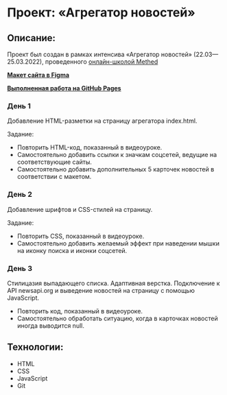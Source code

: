 # Проект: «Агрегатор новостей»

## Описание:
Проект был создан в рамках интенсива «Агрегатор новостей» (22.03—25.03.2022), проведенного [онлайн-школой Methed](https://methed.ru/)

**[Макет сайта в Figma](https://www.figma.com/file/RoVKEmePmyt5Ef7YJCOHMw/NEWS-(Intensive)?node-id=0%3A1)**

**[Выполненная работа на GitHub Pages](https://akimoveduard.github.io/methed-intensive/)**

### День 1
Добавление HTML-разметки на страницу агрегатора index.html.

Задание:
* Повторить HTML-код, показанный в видеоуроке.
* Самостоятельно добавить ссылки к значкам соцсетей, ведущие на соответствующие сайты.
* Самостоятельно добавить дополнительных 5 карточек новостей в соответствии с макетом.

### День 2
Добавление шрифтов и CSS-стилей на страницу.

Задание:
* Повторить CSS, показанный в видеоуроке.
* Самостоятельно добавить желаемый эффект при наведении мышки на иконку поиска и иконки соцсетей.

### День 3
Стилицазия выпадающего списка. Адаптивная верстка. Подключение к API newsapi.org и выведение новостей на страницу с помощью JavaScript.

* Повторить код, показанный в видеоуроке.
* Самостоятельно обработать ситуацию, когда в карточках новостей иногда выводится null.

## Технологии:
* HTML
* CSS
* JavaScript
* Git